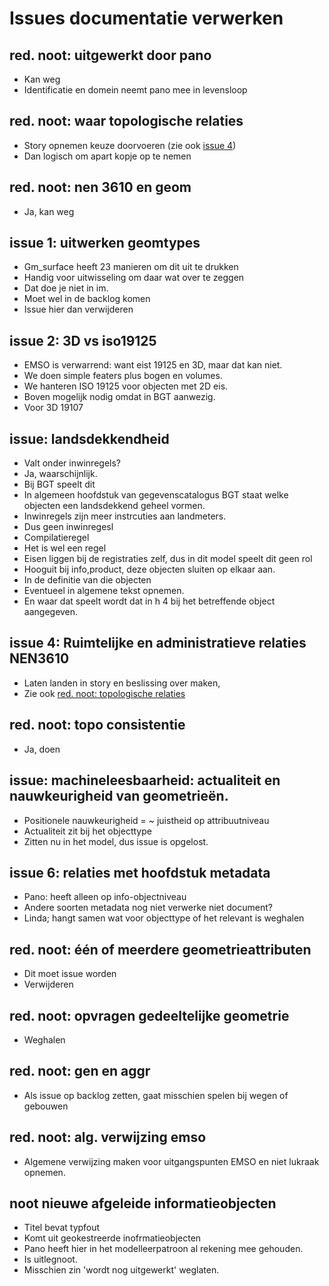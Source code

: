 # Issues documentatie verwerken

## red. noot: uitgewerkt door pano
 - Kan weg
 - Identificatie en domein neemt pano mee in levensloop

## red. noot: waar topologische relaties
 - Story opnemen keuze doorvoeren (zie ook [issue 4](#issue-4-ruimtelijke-en-administratieve-relaties-nen3610
))
 - Dan logisch om apart kopje op te nemen

## red. noot: nen 3610 en geom
 - Ja, kan weg

## issue 1: uitwerken geomtypes
 - Gm_surface heeft 23 manieren om dit uit te drukken
 - Handig voor uitwisseling om daar wat over te zeggen
 - Dat doe je niet in im.
 - Moet wel in de backlog komen
 - Issue hier dan verwijderen

## issue 2: 3D vs iso19125
 - EMSO is verwarrend: want eist 19125 en 3D, maar dat kan niet.
 - We doen simple featers plus bogen en volumes.
 - We hanteren ISO 19125 voor objecten met 2D eis.
 - Boven mogelijk nodig omdat in BGT aanwezig.
 - Voor 3D 19107

## issue: landsdekkendheid
 - Valt onder inwinregels?
 - Ja, waarschijnlijk.
 - Bij BGT speelt dit
 - In algemeen hoofdstuk van gegevenscatalogus BGT staat welke objecten een landsdekkend geheel vormen.
 - Inwinregels zijn meer instrcuties aan landmeters. 
 - Dus geen inwinregesl
 - Compilatieregel
 - Het is wel een regel
 - Eisen liggen bij de registraties zelf, dus in dit model speelt dit geen rol
 - Hooguit bij info,product, deze objecten sluiten op elkaar aan.
 - In de definitie van die objecten
 - Eventueel in algemene tekst opnemen. 
 - En waar dat speelt wordt dat in h 4 bij het betreffende object aangegeven.

## issue 4: Ruimtelijke en administratieve relaties NEN3610
 - Laten landen in story en beslissing over maken, 
 - Zie ook [red. noot: topologische relaties](#red-noot-waar-topologische-relaties)

## red. noot: topo consistentie
 - Ja, doen

## issue: machineleesbaarheid: actualiteit en nauwkeurigheid van geometrieën.
 - Positionele nauwkeurigheid = ~ juistheid op attribuutniveau
 - Actualiteit zit bij het objecttype
 - Zitten nu in het model, dus issue is opgelost.

## issue 6: relaties met hoofdstuk metadata
 - Pano: heeft alleen op info-objectniveau
 - Andere soorten metadata nog niet verwerke niet document?
 - Linda; hangt samen wat voor objecttype of het relevant is
weghalen

## red. noot: één of meerdere geometrieattributen
 - Dit moet issue worden
 - Verwijderen

## red. noot: opvragen gedeeltelijke geometrie
 - Weghalen

## red. noot: gen en aggr
 - Als issue op backlog zetten, gaat misschien spelen bij wegen of gebouwen

## red. noot: alg. verwijzing emso
 - Algemene verwijzing maken voor uitgangspunten EMSO en niet lukraak opnemen.

## noot nieuwe afgeleide informatieobjecten
 - Titel bevat typfout
 - Komt uit geokestreerde inofrmatieobjecten
 - Pano heeft hier in het modelleerpatroon al rekening mee gehouden.
 - Is uitlegnoot.
 - Misschien zin 'wordt nog uitgewerkt' weglaten. 